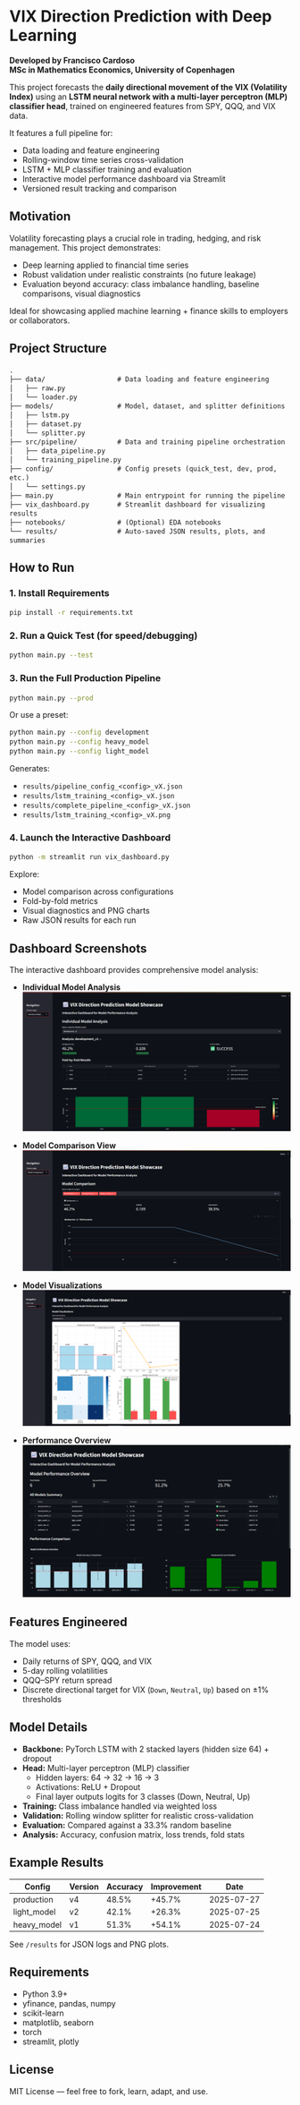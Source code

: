 # VIX Direction Prediction with Deep Learning

**Developed by Francisco Cardoso**  
**MSc in Mathematics Economics, University of Copenhagen**

This project forecasts the **daily directional movement of the VIX (Volatility Index)** using an **LSTM neural network with a multi-layer perceptron (MLP) classifier head**, trained on engineered features from SPY, QQQ, and VIX data.

It features a full pipeline for:
* Data loading and feature engineering
* Rolling-window time series cross-validation
* LSTM + MLP classifier training and evaluation
* Interactive model performance dashboard via Streamlit
* Versioned result tracking and comparison

## Motivation

Volatility forecasting plays a crucial role in trading, hedging, and risk management. This project demonstrates:
* Deep learning applied to financial time series
* Robust validation under realistic constraints (no future leakage)
* Evaluation beyond accuracy: class imbalance handling, baseline comparisons, visual diagnostics

Ideal for showcasing applied machine learning + finance skills to employers or collaborators.

## Project Structure

```
.
├── data/                  # Data loading and feature engineering
│   ├── raw.py
│   └── loader.py
├── models/                # Model, dataset, and splitter definitions
│   ├── lstm.py
│   ├── dataset.py
│   └── splitter.py
├── src/pipeline/          # Data and training pipeline orchestration
│   ├── data_pipeline.py
│   └── training_pipeline.py
├── config/                # Config presets (quick_test, dev, prod, etc.)
│   └── settings.py
├── main.py                # Main entrypoint for running the pipeline
├── vix_dashboard.py       # Streamlit dashboard for visualizing results
├── notebooks/             # (Optional) EDA notebooks
└── results/               # Auto-saved JSON results, plots, and summaries
```

## How to Run

### 1. Install Requirements

```bash
pip install -r requirements.txt
```

### 2. Run a Quick Test (for speed/debugging)

```bash
python main.py --test
```

### 3. Run the Full Production Pipeline

```bash
python main.py --prod
```

Or use a preset:

```bash
python main.py --config development
python main.py --config heavy_model
python main.py --config light_model
```

Generates:
* `results/pipeline_config_<config>_vX.json`
* `results/lstm_training_<config>_vX.json`
* `results/complete_pipeline_<config>_vX.json`
* `results/lstm_training_<config>_vX.png`

### 4. Launch the Interactive Dashboard

```bash
python -m streamlit run vix_dashboard.py
```

Explore:
* Model comparison across configurations
* Fold-by-fold metrics
* Visual diagnostics and PNG charts
* Raw JSON results for each run

## Dashboard Screenshots

The interactive dashboard provides comprehensive model analysis:

- **Individual Model Analysis**  
  ![Individual Model Analysis](screenshots/Individual_Model_Analysis.png)

- **Model Comparison View**  
  ![Model Comparison](screenshots/Model_Comparision.png)

- **Model Visualizations**  
  ![Model Visualizations](screenshots/Model_Visualizations.png)

- **Performance Overview**  
  ![Performance Overview](screenshots/Overview.png)

## Features Engineered

The model uses:
* Daily returns of SPY, QQQ, and VIX
* 5-day rolling volatilities
* QQQ–SPY return spread
* Discrete directional target for VIX (`Down`, `Neutral`, `Up`) based on ±1% thresholds

## Model Details

* **Backbone:** PyTorch LSTM with 2 stacked layers (hidden size 64) + dropout
* **Head:** Multi-layer perceptron (MLP) classifier
   * Hidden layers: 64 → 32 → 16 → 3
   * Activations: ReLU + Dropout
   * Final layer outputs logits for 3 classes (Down, Neutral, Up)
* **Training:** Class imbalance handled via weighted loss
* **Validation:** Rolling window splitter for realistic cross-validation
* **Evaluation:** Compared against a 33.3% random baseline
* **Analysis:** Accuracy, confusion matrix, loss trends, fold stats

## Example Results

| Config        | Version | Accuracy | Improvement | Date       |
|---------------|---------|----------|-------------|------------|
| production    | v4      | 48.5%    | +45.7%      | 2025-07-27 |
| light_model   | v2      | 42.1%    | +26.3%      | 2025-07-25 |
| heavy_model   | v1      | 51.3%    | +54.1%      | 2025-07-24 |

See `/results` for JSON logs and PNG plots.

## Requirements

* Python 3.9+
* yfinance, pandas, numpy
* scikit-learn
* matplotlib, seaborn
* torch
* streamlit, plotly

## License

MIT License — feel free to fork, learn, adapt, and use.
